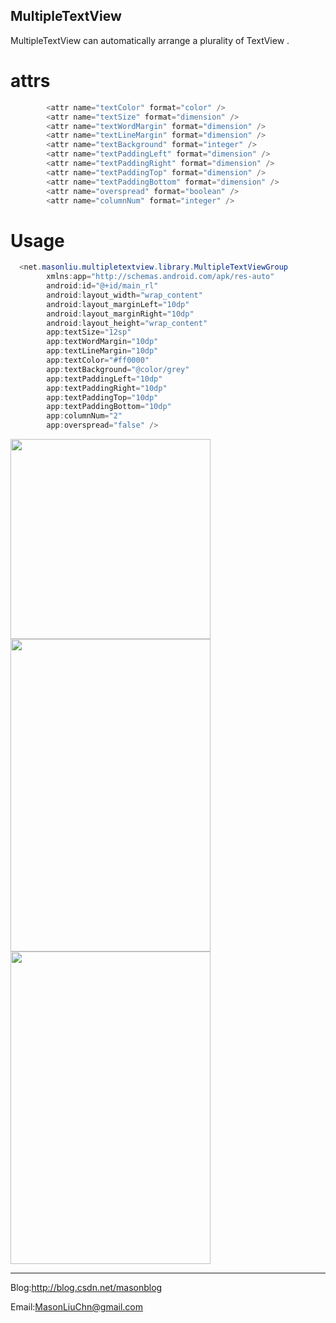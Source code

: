 
## MultipleTextView

MultipleTextView can automatically arrange a plurality of TextView .

# attrs
```java
        <attr name="textColor" format="color" />
        <attr name="textSize" format="dimension" />
        <attr name="textWordMargin" format="dimension" />
        <attr name="textLineMargin" format="dimension" />
        <attr name="textBackground" format="integer" />
        <attr name="textPaddingLeft" format="dimension" />
        <attr name="textPaddingRight" format="dimension" />
        <attr name="textPaddingTop" format="dimension" />
        <attr name="textPaddingBottom" format="dimension" />
        <attr name="overspread" format="boolean" />
        <attr name="columnNum" format="integer" />
```
# Usage
```java
  <net.masonliu.multipletextview.library.MultipleTextViewGroup 
        xmlns:app="http://schemas.android.com/apk/res-auto"
        android:id="@+id/main_rl"
        android:layout_width="wrap_content"
        android:layout_marginLeft="10dp"
        android:layout_marginRight="10dp"
        android:layout_height="wrap_content"
        app:textSize="12sp"
        app:textWordMargin="10dp"
        app:textLineMargin="10dp"
        app:textColor="#ff0000"
        app:textBackground="@color/grey"
        app:textPaddingLeft="10dp"
        app:textPaddingRight="10dp"
        app:textPaddingTop="10dp"
        app:textPaddingBottom="10dp"
        app:columnNum="2"
        app:overspread="false" />
```

<img src="https://github.com/MasonLiuChn/MultipleTextView/raw/master/app/doc/3.png"  width="320"/>
<img src="https://github.com/MasonLiuChn/MultipleTextView/raw/master/app/doc/2.png"  width="320" height="500"/>
<img src="https://github.com/MasonLiuChn/MultipleTextView/raw/master/app/doc/1.png"  width="320" height="500"/>

------
Blog:http://blog.csdn.net/masonblog

Email:MasonLiuChn@gmail.com
